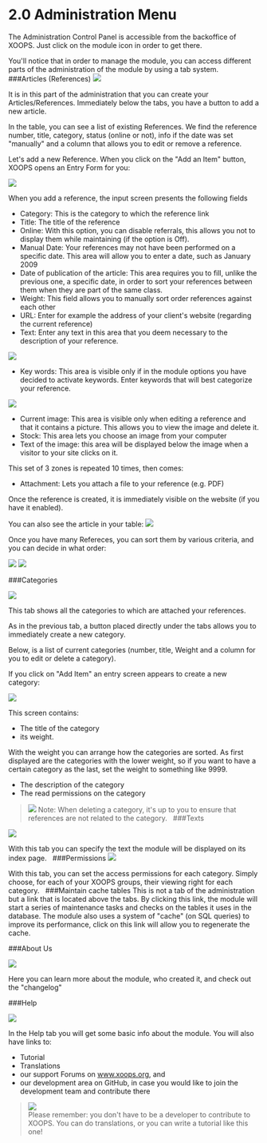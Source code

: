 # 2.0 Administration Menu

The Administration Control Panel is accessible from the backoffice of XOOPS. Just click on the module icon in order to get there.

You'll notice that in order to manage the module, you can access different parts of the administration of the module by using a tab system.
 
###Articles (References)
![](../assets/img000016.png)

It is in this part of the administration that you can create your Articles/References. Immediately below the tabs, you have a button to add a new article.

In the table, you can see a list of existing References. We find the reference number, title, category, status (online or not), info if the date was set "manually" and a column that allows you to edit or remove a reference.

Let's add a new Reference. When you click on the "Add an Item" button, XOOPS opens an Entry Form for you:

![](../assets/img000019.png)

When you add a reference, the input screen presents the following fields
- Category: This is the category to which the reference link
- Title: The title of the reference
- Online: With this option, you can disable referrals, this allows you not to display them while maintaining (if the option is Off).
- Manual Date: Your references may not have been performed on a specific date. This area will allow you to enter a date, such as January 2009
- Date of publication of the article: This area requires you to fill, unlike the previous one, a specific date, in order to sort your references between them when they are part of the same class.
- Weight: This field allows you to manually sort order references against each other
- URL: Enter for example the address of your client's website (regarding the current reference)
- Text: Enter any text in this area that you deem necessary to the description of your reference.

![](../assets/img000020.png)

- Key words: This area is visible only if in the module options you have decided to activate keywords. Enter keywords that will best categorize your reference.


![](../assets/img000021.png)



- Current image: This area is visible only when editing a reference and that it contains a picture. This allows you to view the image and delete it.
- Stock: This area lets you choose an image from your computer
- Text of the image: this area will be displayed below the image when a visitor to your site clicks on it.

This set of 3 zones is repeated 10 times, then comes:
- Attachment: Lets you attach a file to your reference (e.g. PDF)

Once the reference is created, it is immediately visible on the website (if you have it enabled).

You can also see the article in your table:
![](../assets/img000023.png)

Once you have many Refereces, you can sort them by various criteria, and you can decide in what order:

![](../assets/img000017.png)  ![](../assets/img000018.png)

###Categories

![](../assets/img000023.png)

This tab shows all the categories to which are attached your references.

As in the previous tab, a button placed directly under the tabs allows you to immediately create a new category.

Below, is a list of current categories (number, title, Weight and a column for you to edit or delete a category).

If you click on "Add Item" an entry screen appears to create a new category: 

![](../assets/img000022.png)

This screen contains:
- The title of the category
- its weight.

With the weight you can arrange how the categories are sorted. As first displayed are the categories with the lower weight, so if you want to have a certain category as the last, set the weight to something like 9999. 

- The description of the category
- The read permissions on the category

> ![](../assets/info/info.png) Note: When deleting a category, it's up to you to ensure that references are not related to the category.
 
###Texts

![](../assets/img000024.png)

With this tab you can specify the text the module will be displayed on its index page.
 
###Permissions
![](../assets/img000025.png)

With this tab, you can set the access permissions for each category. Simply choose, for each of your XOOPS groups, their viewing right for each category.
 
###Maintain cache tables
This is not a tab of the administration but a link that is located above the tabs.
By clicking this link, the module will start a series of maintenance tasks and checks on the tables it uses in the database.
The module also uses a system of "cache" (on SQL queries) to improve its performance, click on this link will allow you to regenerate the cache.

###About Us

![](../assets/img000026.png)

Here you can learn more about the module, who created it, and check out the "changelog"

###Help

![](../assets/img000027.png)

In the Help tab you will get some basic info about the module.
You will also have links to:

- Tutorial
- Translations
- our support Forums on www.xoops.org, and 
- our development area on GitHub, in case you would like to join the development team and contribute there

> ![](../assets/info/important.png)   
> Please remember: you don't have to be a developer to contribute to XOOPS. You can do translations, or you can write a tutorial like this one! 